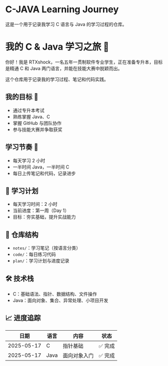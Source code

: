 # C-JAVA Learning Journey

这是一个用于记录我学习 C 语言与 Java 的学习过程的仓库。
# 我的 C & Java 学习之旅 🚀

你好！我是 RTXshock，一名五年一贯制软件专业学生，正在准备专升本，目标是精通 C 和 Java 两门语言，并能在技能大赛中脱颖而出。

这个仓库用于记录我的学习过程、笔记和代码实践。

## 我的目标 🎯
- 通过专升本考试
- 熟练掌握 Java、C
- 掌握 GitHub 与团队协作
- 参与技能大赛并争取获奖

## 学习节奏 📅
- 每天学习 2 小时
- 一半时间 Java，一半时间 C
- 每日上传笔记和代码，记录进步


## 📅 学习计划

- 每天学习时间：2 小时
- 当前进度：第一周（Day 1）
- 目标：夯实基础，提升实战能力

## 📂 仓库结构

- `notes/`：学习笔记（按语言分类）
- `code/`：每日练习代码
- `plan/`：学习计划与进度记录

## 🛠️ 技术栈

- C：基础语法、指针、数据结构、文件操作
- Java：面向对象、集合、异常处理、小项目开发
## 📈 进度追踪

| 日期       | 语言 | 内容             | 状态   |
|------------|------|------------------|--------|
| 2025-05-17 | C    | 指针基础         | ✅ 完成 |
| 2025-05-17 | Java | 面向对象入门     | ✅ 完成 |
